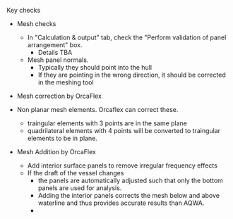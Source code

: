 Key checks
- Mesh checks
  - In "Calculation & output" tab, check the "Perform validation of panel arrangement" box.
    - Details TBA
  - Mesh panel normals. 
    - Typically they should point into the hull 
    - If they are pointing in the wrong direction, it should be corrected in the meshing tool

- Mesh correction by OrcaFlex
 - Non planar mesh elements. Orcaflex can correct these. 
   - traingular elements with 3 points are in the same plane
   - quadrilateral elements with 4 points will be converted to traingular elements to be in plane. 

- Mesh Addition by OrcaFlex
  - Add interior surface panels to remove irregular frequency effects
  - If the draft of the vessel changes
    - the panels are automatically adjusted such that only the bottom panels are used for analysis. 
    - Adding the interior panels corrects the mesh below and above waterline and thus provides accurate results than AQWA.
    - 
